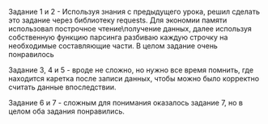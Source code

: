 Задание 1 и 2 - Используя знания с предыдущего урока, решил сделать это задание через библиотеку requests. Для экономии памяти использовал построчное чтение\получение данных, далее используя собственную функцию парсинга разбиваю каждую строчку на необходимые составляющие части. В целом задание очень понравилось

Задание 3, 4 и 5 - вроде не сложно, но нужно все время помнить, где находится каретка после записи данных, чтобы можно было корректно считать данные впоследствии.

Задание 6 и 7 - сложным для понимания оказалось задание 7, но в целом оба задания понравились. 